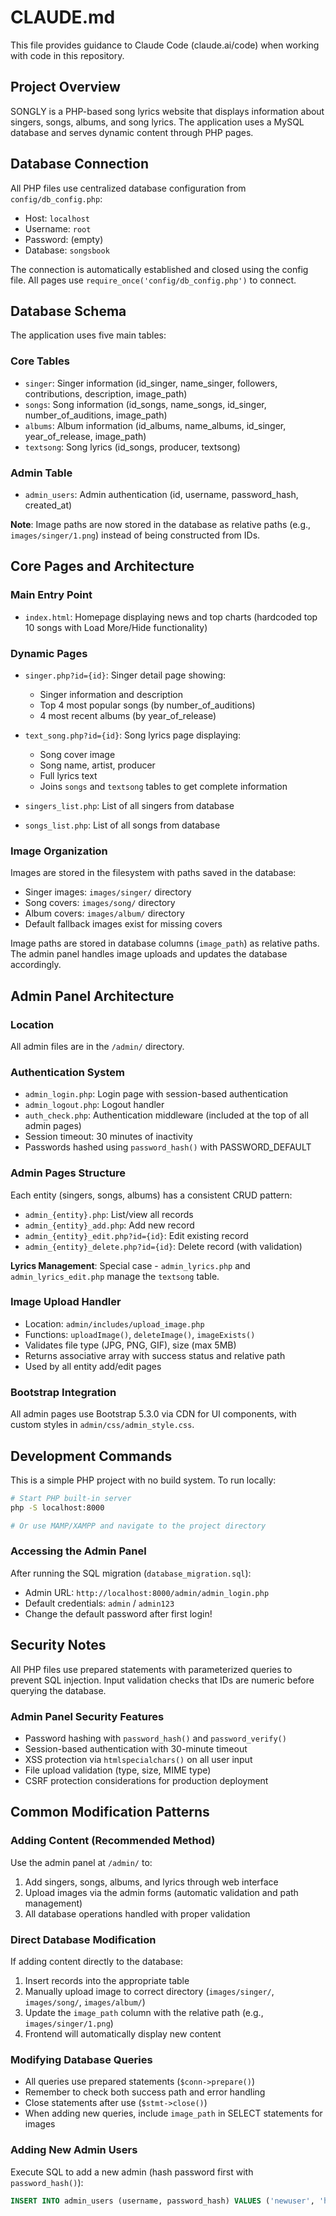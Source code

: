 # CLAUDE.md

This file provides guidance to Claude Code (claude.ai/code) when working with code in this repository.

## Project Overview

SONGLY is a PHP-based song lyrics website that displays information about singers, songs, albums, and song lyrics. The application uses a MySQL database and serves dynamic content through PHP pages.

## Database Connection

All PHP files use centralized database configuration from `config/db_config.php`:
- Host: `localhost`
- Username: `root`
- Password: (empty)
- Database: `songsbook`

The connection is automatically established and closed using the config file. All pages use `require_once('config/db_config.php')` to connect.

## Database Schema

The application uses five main tables:

### Core Tables
- `singer`: Singer information (id_singer, name_singer, followers, contributions, description, image_path)
- `songs`: Song information (id_songs, name_songs, id_singer, number_of_auditions, image_path)
- `albums`: Album information (id_albums, name_albums, id_singer, year_of_release, image_path)
- `textsong`: Song lyrics (id_songs, producer, textsong)

### Admin Table
- `admin_users`: Admin authentication (id, username, password_hash, created_at)

**Note**: Image paths are now stored in the database as relative paths (e.g., `images/singer/1.png`) instead of being constructed from IDs.

## Core Pages and Architecture

### Main Entry Point
- `index.html`: Homepage displaying news and top charts (hardcoded top 10 songs with Load More/Hide functionality)

### Dynamic Pages
- `singer.php?id={id}`: Singer detail page showing:
  - Singer information and description
  - Top 4 most popular songs (by number_of_auditions)
  - 4 most recent albums (by year_of_release)

- `text_song.php?id={id}`: Song lyrics page displaying:
  - Song cover image
  - Song name, artist, producer
  - Full lyrics text
  - Joins `songs` and `textsong` tables to get complete information

- `singers_list.php`: List of all singers from database
- `songs_list.php`: List of all songs from database

### Image Organization

Images are stored in the filesystem with paths saved in the database:
- Singer images: `images/singer/` directory
- Song covers: `images/song/` directory
- Album covers: `images/album/` directory
- Default fallback images exist for missing covers

Image paths are stored in database columns (`image_path`) as relative paths. The admin panel handles image uploads and updates the database accordingly.

## Admin Panel Architecture

### Location
All admin files are in the `/admin/` directory.

### Authentication System
- `admin_login.php`: Login page with session-based authentication
- `admin_logout.php`: Logout handler
- `auth_check.php`: Authentication middleware (included at the top of all admin pages)
- Session timeout: 30 minutes of inactivity
- Passwords hashed using `password_hash()` with PASSWORD_DEFAULT

### Admin Pages Structure
Each entity (singers, songs, albums) has a consistent CRUD pattern:
- `admin_{entity}.php`: List/view all records
- `admin_{entity}_add.php`: Add new record
- `admin_{entity}_edit.php?id={id}`: Edit existing record
- `admin_{entity}_delete.php?id={id}`: Delete record (with validation)

**Lyrics Management**: Special case - `admin_lyrics.php` and `admin_lyrics_edit.php` manage the `textsong` table.

### Image Upload Handler
- Location: `admin/includes/upload_image.php`
- Functions: `uploadImage()`, `deleteImage()`, `imageExists()`
- Validates file type (JPG, PNG, GIF), size (max 5MB)
- Returns associative array with success status and relative path
- Used by all entity add/edit pages

### Bootstrap Integration
All admin pages use Bootstrap 5.3.0 via CDN for UI components, with custom styles in `admin/css/admin_style.css`.

## Development Commands

This is a simple PHP project with no build system. To run locally:

```bash
# Start PHP built-in server
php -S localhost:8000

# Or use MAMP/XAMPP and navigate to the project directory
```

### Accessing the Admin Panel

After running the SQL migration (`database_migration.sql`):
- Admin URL: `http://localhost:8000/admin/admin_login.php`
- Default credentials: `admin` / `admin123`
- Change the default password after first login!

## Security Notes

All PHP files use prepared statements with parameterized queries to prevent SQL injection. Input validation checks that IDs are numeric before querying the database.

### Admin Panel Security Features
- Password hashing with `password_hash()` and `password_verify()`
- Session-based authentication with 30-minute timeout
- XSS protection via `htmlspecialchars()` on all user input
- File upload validation (type, size, MIME type)
- CSRF protection considerations for production deployment

## Common Modification Patterns

### Adding Content (Recommended Method)
Use the admin panel at `/admin/` to:
1. Add singers, songs, albums, and lyrics through web interface
2. Upload images via the admin forms (automatic validation and path management)
3. All database operations handled with proper validation

### Direct Database Modification
If adding content directly to the database:
1. Insert records into the appropriate table
2. Manually upload image to correct directory (`images/singer/`, `images/song/`, `images/album/`)
3. Update the `image_path` column with the relative path (e.g., `images/singer/1.png`)
4. Frontend will automatically display new content

### Modifying Database Queries
- All queries use prepared statements (`$conn->prepare()`)
- Remember to check both success path and error handling
- Close statements after use (`$stmt->close()`)
- When adding new queries, include `image_path` in SELECT statements for images

### Adding New Admin Users
Execute SQL to add a new admin (hash password first with `password_hash()`):
```sql
INSERT INTO admin_users (username, password_hash) VALUES ('newuser', 'hashed_password');
```
